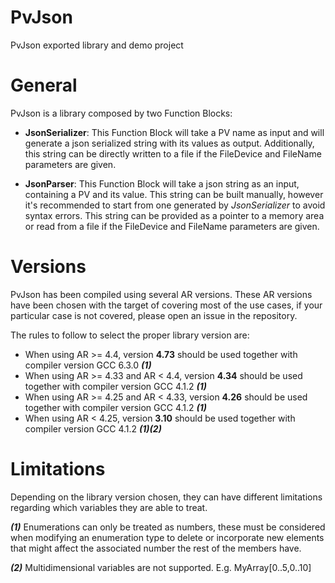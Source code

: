 # PvJson

PvJson exported library and demo project

# General

PvJson is a library composed by two Function Blocks:

- **JsonSerializer**: This Function Block will take a PV name as input and will generate a json serialized string with its values as output. Additionally, this string can be directly written to a file if the FileDevice and FileName parameters are given.

- **JsonParser**: This Function Block will take a json string as an input, containing a PV and its value. This string can be built manually, however it's recommended to start from one generated by *JsonSerializer* to avoid syntax errors. This string can be provided as a pointer to a memory area or read from a file if the FileDevice and FileName parameters are given.

  

# Versions

PvJson has been compiled using several AR versions. These AR versions have been chosen with the target of covering most of the use cases, if your particular case is not covered, please open an issue in the repository.

The rules to follow to select the proper library version are:

- When using AR >= 4.4, version **4.73** should be used together with compiler version GCC 6.3.0 							***(1)***
- When using AR >= 4.33 and AR < 4.4, version **4.34** should be used together with compiler version GCC 4.1.2   ***(1)***
- When using AR >= 4.25 and AR < 4.33, version **4.26** should be used together with compiler version GCC 4.1.2 ***(1)***
- When using AR < 4.25, version **3.10** should be used together with compiler version GCC 4.1.2                            ***(1)(2)***

# Limitations

Depending on the library version chosen, they can have different limitations regarding which variables they are able to treat.

***(1)*** Enumerations can only be treated as numbers, these must be considered when modifying an enumeration type to delete or incorporate new elements that might affect the associated number the rest of the members have.

***(2)*** Multidimensional variables are not supported. E.g. MyArray[0..5,0..10] 